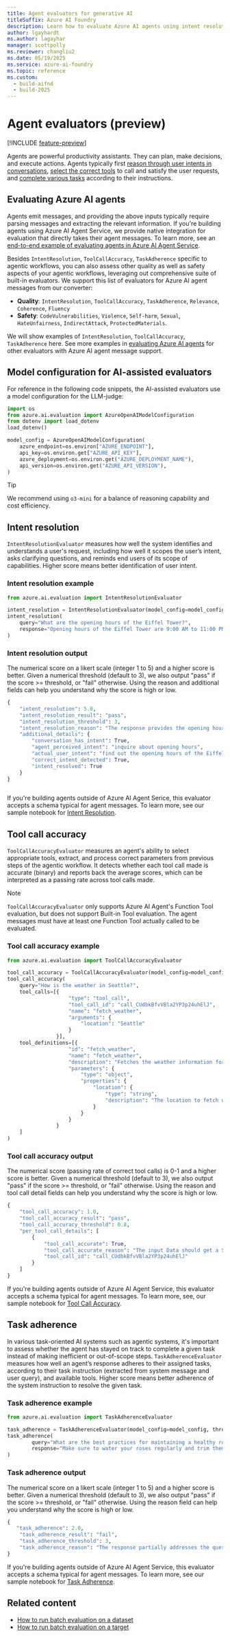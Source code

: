 ```yaml
---
title: Agent evaluators for generative AI
titleSuffix: Azure AI Foundry
description: Learn how to evaluate Azure AI agents using intent resolution, tool call accuracy, and task adherence evaluators.
author: lgayhardt
ms.author: lagayhar
manager: scottpolly
ms.reviewer: changliu2
ms.date: 05/19/2025
ms.service: azure-ai-foundry
ms.topic: reference
ms.custom:
  - build-aifnd
  - build-2025
---
```


# Agent evaluators (preview)

[!INCLUDE [feature-preview](../../includes/feature-preview.md)]

Agents are powerful productivity assistants. They can plan, make decisions, and execute actions. Agents typically first [reason through user intents in conversations](#intent-resolution), [select the correct tools](#tool-call-accuracy) to call and satisfy the user requests, and [complete various tasks](#task-adherence) according to their instructions.

## Evaluating Azure AI agents

Agents emit messages, and providing the above inputs typically require parsing messages and extracting the relevant information. If you're building agents using Azure AI Agent Service, we provide native integration for evaluation that directly takes their agent messages. To learn more, see an [end-to-end example of evaluating agents in Azure AI Agent Service](https://aka.ms/e2e-agent-eval-sample).

Besides `IntentResolution`, `ToolCallAccuracy`, `TaskAdherence` specific to agentic workflows, you can also assess other quality as well as safety aspects of your agentic workflows, leveraging out comprehensive suite of built-in evaluators. We support this list of evaluators for Azure AI agent messages from our converter: 
- **Quality**: `IntentResolution`, `ToolCallAccuracy`, `TaskAdherence`, `Relevance`, `Coherence`, `Fluency`
- **Safety**: `CodeVulnerabilities`, `Violence`, `Self-harm`, `Sexual`, `HateUnfairness`, `IndirectAttack`, `ProtectedMaterials`.

We will show examples of `IntentResolution`, `ToolCallAccuracy`, `TaskAdherence` here. See more examples in [evaluating Azure AI agents](../../how-to/develop/agent-evaluate-sdk.md#evaluate-azure-ai-agents) for other evaluators with Azure AI agent message support.

## Model configuration for AI-assisted evaluators

For reference in the following code snippets, the AI-assisted evaluators use a model configuration for the LLM-judge:

```python
import os
from azure.ai.evaluation import AzureOpenAIModelConfiguration
from dotenv import load_dotenv
load_dotenv()

model_config = AzureOpenAIModelConfiguration(
    azure_endpoint=os.environ["AZURE_ENDPOINT"],
    api_key=os.environ.get["AZURE_API_KEY"],
    azure_deployment=os.environ.get("AZURE_DEPLOYMENT_NAME"),
    api_version=os.environ.get("AZURE_API_VERSION"),
)
```

> [!TIP]
> We recommend using `o3-mini` for a balance of reasoning capability and cost efficiency. 

## Intent resolution

`IntentResolutionEvaluator` measures how well the system identifies and understands a user's request, including how well it scopes the user’s intent, asks clarifying questions, and reminds end users of its scope of capabilities. Higher score means better identification of user intent.

### Intent resolution example

```python
from azure.ai.evaluation import IntentResolutionEvaluator

intent_resolution = IntentResolutionEvaluator(model_config=model_config, threshold=3)
intent_resolution(
    query="What are the opening hours of the Eiffel Tower?",
    response="Opening hours of the Eiffel Tower are 9:00 AM to 11:00 PM."
)

```

### Intent resolution output

The numerical score on a likert scale (integer 1 to 5) and a higher score is better. Given a numerical threshold (default to 3), we also output "pass" if the score >= threshold, or "fail" otherwise. Using the reason and additional fields can help you understand why the score is high or low.

```python
{
    "intent_resolution": 5.0,
    "intent_resolution_result": "pass",
    "intent_resolution_threshold": 3,
    "intent_resolution_reason": "The response provides the opening hours of the Eiffel Tower clearly and accurately, directly addressing the user's query. It includes specific times, which fully resolves the user's request for information about the opening hours.",
    "additional_details": {
        "conversation_has_intent": True,
        "agent_perceived_intent": "inquire about opening hours",
        "actual_user_intent": "find out the opening hours of the Eiffel Tower",
        "correct_intent_detected": True,
        "intent_resolved": True
    }
}



```

If you're building agents outside of Azure AI Agent Serice, this evaluator accepts a schema typical for agent messages. To learn more, see our sample notebook for [Intent Resolution](https://aka.ms/intentresolution-sample).

## Tool call accuracy

`ToolCallAccuracyEvaluator` measures an agent's ability to select appropriate tools, extract, and process correct parameters from previous steps of the agentic workflow. It detects whether each tool call made is accurate (binary) and reports back the average scores, which can be interpreted as a passing rate across tool calls made.

> [!NOTE]
> `ToolCallAccuracyEvaluator` only supports Azure AI Agent's Function Tool evaluation, but does not support Built-in Tool evaluation. The agent messages must have at least one Function Tool actually called to be evaluated.    

### Tool call accuracy example

```python
from azure.ai.evaluation import ToolCallAccuracyEvaluator

tool_call_accuracy = ToolCallAccuracyEvaluator(model_config=model_config, threshold=3)
tool_call_accuracy(
    query="How is the weather in Seattle?",
    tool_calls=[{
                    "type": "tool_call",
                    "tool_call_id": "call_CUdbkBfvVBla2YP3p24uhElJ",
                    "name": "fetch_weather",
                    "arguments": {
                        "location": "Seattle"
                    }
                }],
    tool_definitions=[{
                    "id": "fetch_weather",
                    "name": "fetch_weather",
                    "description": "Fetches the weather information for the specified location.",
                    "parameters": {
                        "type": "object",
                        "properties": {
                            "location": {
                                "type": "string",
                                "description": "The location to fetch weather for."
                            }
                        }
                    }
                }
    ]
)

```

### Tool call accuracy output

The numerical score (passing rate of correct tool calls) is 0-1 and a higher score is better. Given a numerical threshold (default to 3), we also output "pass" if the score >= threshold, or "fail" otherwise. Using the reason and tool call detail fields can help you understand why the score is high or low.

```python
{
    "tool_call_accuracy": 1.0,
    "tool_call_accuracy_result": "pass",
    "tool_call_accuracy_threshold": 0.8,
    "per_tool_call_details": [
        {
            "tool_call_accurate": True,
            "tool_call_accurate_reason": "The input Data should get a Score of 1 because the TOOL CALL is directly relevant to the user's question about the weather in Seattle, includes appropriate parameters that match the TOOL DEFINITION, and the parameter values are correct and relevant to the user's query.",
            "tool_call_id": "call_CUdbkBfvVBla2YP3p24uhElJ"
        }
    ]
}
```

If you're building agents outside of Azure AI Agent Service, this evaluator accepts a schema typical for agent messages. To learn more, see, our sample notebook for [Tool Call Accuracy](https://aka.ms/toolcallaccuracy-sample).

## Task adherence

In various task-oriented AI systems such as agentic systems, it's important to assess whether the agent has stayed on track to complete a given task instead of making inefficient or out-of-scope steps. `TaskAdherenceEvaluator` measures how well an agent’s response adheres to their assigned tasks, according to their task instruction (extracted from system message and user query), and available tools. Higher score means better adherence of the system instruction to resolve the given task.

### Task adherence example

```python
from azure.ai.evaluation import TaskAdherenceEvaluator

task_adherence = TaskAdherenceEvaluator(model_config=model_config, threshold=3)
task_adherence(
        query="What are the best practices for maintaining a healthy rose garden during the summer?",
        response="Make sure to water your roses regularly and trim them occasionally."                         
)
```

### Task adherence output

The numerical score on a likert scale (integer 1 to 5) and a higher score is better. Given a numerical threshold (default to 3), we also output "pass" if the score >= threshold, or "fail" otherwise. Using the reason field can help you understand why the score is high or low.

```python
{
   "task_adherence": 2.0,
    "task_adherence_result": "fail",
    "task_adherence_threshold": 3,
    "task_adherence_reason": "The response partially addresses the query by mentioning relevant practices but lacks critical details and depth, making it insufficient for a comprehensive understanding of maintaining a rose garden in summer."
}
```

If you're building agents outside of Azure AI Agent Service, this evaluator accepts a schema typical for agent messages. To learn more, see our sample notebook for [Task Adherence](https://aka.ms/taskadherence-sample).

## Related content

- [How to run batch evaluation on a dataset](../../how-to/develop/evaluate-sdk.md#local-evaluation-on-test-datasets-using-evaluate)  
- [How to run batch evaluation on a target](../../how-to/develop/evaluate-sdk.md#local-evaluation-on-a-target)
